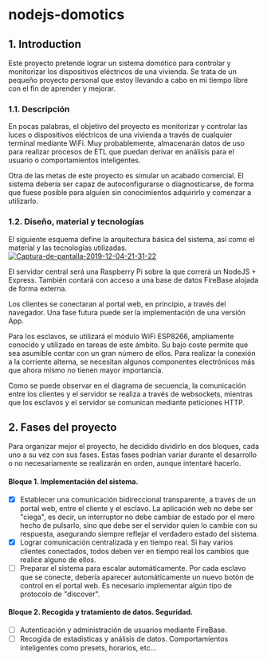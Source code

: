 # nodejs-domotics

## 1. Introduction
Este proyecto pretende lograr un sistema domótico para controlar y monitorizar los dispositivos eléctricos de una vivienda. Se trata de un pequeño proyecto personal que estoy llevando a cabo en mi tiempo libre con el fin de aprender y mejorar.

### 1.1. Descripción
En pocas palabras, el objetivo del proyecto es monitorizar y controlar las luces o dispositivos eléctricos de una vivienda a través de cualquier terminal mediante WiFi. Muy probablemente, almacenarán datos de uso para realizar procesos de ETL que puedan derivar en análisis para el usuario o comportamientos inteligentes.

Otra de las metas de este proyecto es simular un acabado comercial. El sistema debería ser capaz de autoconfigurarse o diagnosticarse, de forma que fuese posible para alguien sin conocimientos adquirirlo y comenzar a utilizarlo.

### 1.2. Diseño, material y tecnologías
El siguiente esquema define la arquitectura básica del sistema, así como el material y las tecnologías utilizadas.
<a href="https://ibb.co/9nG9dYK"><img src="https://i.ibb.co/zsNhtf9/Captura-de-pantalla-2019-12-04-21-31-22.png" alt="Captura-de-pantalla-2019-12-04-21-31-22" border="0"></a>

El servidor central será una Raspberry Pi sobre la que correrá un NodeJS + Express. También contará con acceso a una base de datos FireBase alojada de forma externa.

Los clientes se conectaran al portal web, en principio, a través del navegador. Una fase futura puede ser la implementación de una versión App.

Para los esclavos, se utilizará el módulo WiFi ESP8266, ampliamente conocido y utilizado en tareas de este ámbito. Su bajo coste permite que sea asumible contar con un gran número de ellos. Para realizar la conexión a la corriente alterna, se necesitan algunos componentes electrónicos más que ahora mismo no tienen mayor importancia.

Como se puede observar en el diagrama de secuencia, la comunicación entre los clientes y el servidor se realiza a través de websockets, mientras que los esclavos y el servidor se comunican mediante peticiones HTTP.

## 2. Fases del proyecto
Para organizar mejor el proyecto, he decidido dividirlo en dos bloques, cada uno a su vez con sus fases. Estas fases podrían variar durante el desarrollo o no necesariamente se realizarán en orden, aunque intentaré hacerlo.
#### Bloque 1. Implementación del sistema.
- [x] Establecer una comunicación bidireccional transparente, a través de un portal web, entre el cliente y el esclavo. La aplicación web no debe ser "ciega", es decir, un interruptor no debe cambiar de estado por el mero hecho de pulsarlo, sino que debe ser el servidor quien lo cambie con su respuesta, asegurando siempre reflejar el verdadero estado del sistema.
- [x] Lograr comunicación centralizada y en tiempo real. Si hay varios clientes conectados, todos deben ver en tiempo real los cambios que realice alguno de ellos.
- [ ] Preparar el sistema para escalar automáticamente. Por cada esclavo que se conecte, debería aparecer automáticamente un nuevo botón de control en el portal web. Es necesario implementar algún tipo de protocolo de "discover".

#### Bloque 2. Recogida y tratamiento de datos. Seguridad.
- [ ] Autenticación y administración de usuarios mediante FireBase.
- [ ] Recogida de estadísticas y análisis de datos. Comportamientos inteligentes como presets, horarios, etc...
